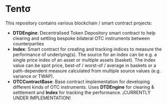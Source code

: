 # Tentσ

This repository contains various blockchain / smart contract projects:

- **DTDEngine**: Decentralised Token Depository smart contract to help clearing and settling bespoke bilateral OTC instruments between counterparties
- **Index**: Smart contract for creating and tracking indices to measure the performance of underlying(s). The source for an index can be e.g. a single price index of an asset or multiple assets (basket). The index value can be spot price, best-of / worst-of / average in baskets or a path-dependent measure calculated from multiple source values (e.g. variance or TWAP).
- **OTCContractBase**: Base contract implementation for developing different kinds of OTC instruments. Uses **DTDEngine** for clearing & settlement and **Index** for tracking the performance. ¡CURRENTLY UNDER IMPLEMENTATION!